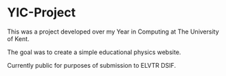 # YIC-Project

This was a project developed over my Year in Computing at The University of Kent.

The goal was to create a simple educational physics website. 

Currently public for purposes of submission to ELVTR DSIF.
